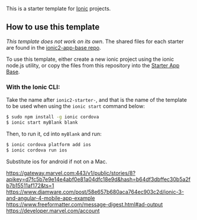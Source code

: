 This is a starter template for [Ionic](http://ionicframework.com/docs/) projects.

## How to use this template

*This template does not work on its own*. The shared files for each starter are found in the [ionic2-app-base repo](https://github.com/ionic-team/ionic2-app-base).

To use this template, either create a new ionic project using the ionic node.js utility, or copy the files from this repository into the [Starter App Base](https://github.com/ionic-team/ionic2-app-base).

### With the Ionic CLI:

Take the name after `ionic2-starter-`, and that is the name of the template to be used when using the `ionic start` command below:

```bash
$ sudo npm install -g ionic cordova
$ ionic start myBlank blank
```

Then, to run it, cd into `myBlank` and run:

```bash
$ ionic cordova platform add ios
$ ionic cordova run ios
```

Substitute ios for android if not on a Mac.


https://gateway.marvel.com:443/v1/public/stories/8?apikey=d7fc5b7e9e14e4abf0e81a04dfc18e9d&hash=b64df3dbffec30b5a2fb7b15511af172&ts=1
https://www.djamware.com/post/58e657b680aca764ec903c2d/ionic-3-and-angular-4-mobile-app-example
https://www.freeformatter.com/message-digest.html#ad-output
https://developer.marvel.com/account





